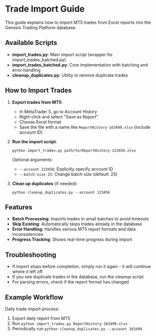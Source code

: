 # Trade Import Guide

This guide explains how to import MT5 trades from Excel reports into the Genesis Trading Platform database.

## Available Scripts

- **import_trades.py**: Main import script (wrapper for import_trades_batched.py)
- **import_trades_batched.py**: Core implementation with batching and error handling
- **cleanup_duplicates.py**: Utility to remove duplicate trades

## How to Import Trades

1. **Export trades from MT5**:
   - In MetaTrader 5, go to Account History
   - Right-click and select "Save as Report"
   - Choose Excel format
   - Save the file with a name like `ReportHistory-163499.xlsx` (include account ID)

2. **Run the import script**:
   ```
   python import_trades.py path/to/ReportHistory-123456.xlsx
   ```

   Optional arguments:
   - `--account 123456`: Explicitly specify account ID
   - `--batch-size 25`: Change batch size (default: 25)

3. **Clean up duplicates** (if needed):
   ```
   python cleanup_duplicates.py --account 123456
   ```

## Features

- **Batch Processing**: Imports trades in small batches to avoid timeouts
- **Skip Existing**: Automatically skips trades already in the database
- **Error Handling**: Handles various MT5 report formats and data inconsistencies
- **Progress Tracking**: Shows real-time progress during import

## Troubleshooting

- If import stops before completion, simply run it again - it will continue where it left off
- If you see duplicate trades in the database, run the cleanup script
- For parsing errors, check if the report format has changed

## Example Workflow

Daily trade import process:
1. Export daily report from MT5
2. Run `python import_trades.py ReportHistory-163499.xlsx`
3. Periodically run `python cleanup_duplicates.py --account 163499`